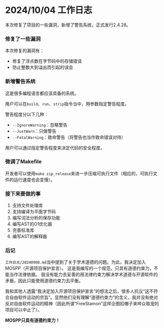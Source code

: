 # 2024/10/04 工作日志

本次修复了项目的一些漏洞，新增了警告系统，正式发行2.4.28。

### 修复了一些漏洞

本次修复的漏洞有：

* 修复了浮点数在字节码中的存储错误
* 防止整数大到溢出而引起的误会

### 新增警告系统

这是很多编程语言都应该具备的系统。

用户可以在``build``、``run``、``strip``指令当中，用参数指定警告程度。

警告程度分以下几种：

* ``--IgnoreWarning``：忽略警告
* ``--JustWarn``：只做警告
* ``--FatalWarning``：致命警告（将警告也当作致命错误对待）

用户可以通过指定警告程度来决定代码的安全程度。

### 微调了Makefile

开发者可以使用``make zip_release``来进一步压缩可执行文件（相应的，可执行文件的运行速度也会变慢）。


### 接下来要做的事

1. 支持文件处理库
2. 支持编译为平面字节码
3. 编写词法分析的保存功能
4. 编写AST的O1优化器
5. 完善标准库
6. 编写AST的解释器

### 后记

``工作日志/20240908.md``当中提到了关于学术道德的问题。为此，我决定加入MOSPP（开源项目保护宣言）。
这是我编写的一个规范，只具有道德约束力，不能当作法律依据。
我没有能力去妥善的用法律约束力解决学术道德与开源软件的矛盾，因此只能使用道德约束力去平衡。

我和其他人透露“我决定加入开源项目保护宣言”的想法之后，很多人抗议“这不符合自由软件运动的宗旨”。显然他们没有理解“道德约束力”的含义，我并没有绝对反对自由软件运动的精神（因此所谓“FreeStamon”这样企图扣帽子来哗众取宠的项目可以中止了）。

**MOSPP只具有道德约束力！**